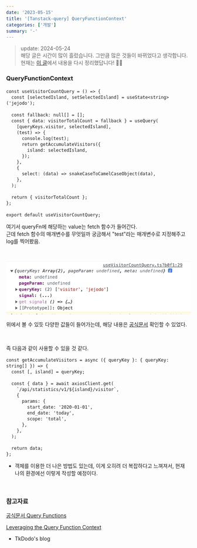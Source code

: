 ```yaml
---
date: '2023-05-15'
title: '[Tanstack-query] QueryFunctionContext'
categories: ['개발']
summary: '-'
---
```


> update: 2024-05-24  
> 해당 글은 시간이 많이 흘렀습니다. 그만큼 많은 것들이 바뀌었다고 생각합니다.  
> 현재는 [이 글](https://geuni620.github.io/blog/2024/24/query-function-context/)에서 내용을 다시 정리했답니다! 🙇‍♂️

### QueryFunctionContext

```TSX
const useVisitorCountQuery = () => {
  const [selectedIsland, setSelectedIsland] = useState<string>('jejodo');

  const fallback: null[] = [];
  const { data: visitorTotalCount = fallback } = useQuery(
    [queryKeys.visitor, selectedIsland],
    (test) => {
      console.log(test);
      return getAccumulateVisitors({
        island: selectedIsland,
      });
    },
    {
      select: (data) => snakeCaseToCamelCaseObject(data),
    },
  );

  return { visitorTotalCount };
};

export default useVisitorCountQuery;
```

여기서 queryFn에 해당하는 value는 fetch 함수가 들어간다.  
근데 fetch 함수의 매개변수를 무엇일까 궁금해서 "test"라는 매개변수로 지정해주고 log를 찍어봤음.

<br>

![queryFn](./queryFn.png)

위에서 볼 수 있듯 다양한 값들이 들어가는데, 해당 내용은 [공식문서](https://tanstack.com/query/v4/docs/react/guides/query-functions#query-function-variables) 확인할 수 있었다.

<br>

즉 다음과 같이 사용할 수 있을 것 같다.

```TSX
const getAccumulateVisitors = async ({ queryKey }: { queryKey: string[] }) => {
  const [, island] = queryKey;

  const { data } = await axiosClient.get(
    `/api/statistics/v1/${island}/visitor`,
    {
      params: {
        start_date: '2020-01-01',
        end_date: 'today',
        scope: 'total',
      },
    },
  );

  return data;
};
```

- 객체를 이용한 더 나은 방법도 있는데, 이게 오히려 더 복잡하다고 느껴져서, 현재 나의 환경에선 이렇게 작성할 예정이다.

<br>

### 참고자료

[공식문서 Query Functions](https://tanstack.com/query/v4/docs/react/guides/query-functions#query-function-variables)

[Leveraging the Query Function Context](https://tkdodo.eu/blog/leveraging-the-query-function-context)

- TkDodo's blog
